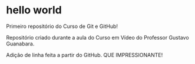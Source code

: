 # hello world
 Primeiro repositório do Curso de Git e GitHub!

 Repositório criado durante a aula do Curso em Vídeo do Professor Gustavo Guanabara.

 Adição de linha feita a partir do GitHub. QUE IMPRESSIONANTE!
